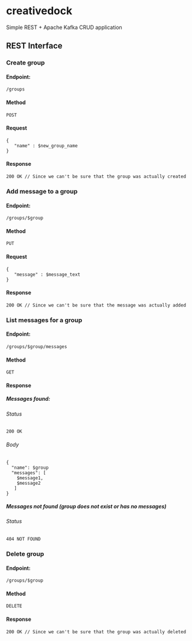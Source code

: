 # creativedock
Simple REST + Apache Kafka CRUD application

## REST Interface
### Create group
#### Endpoint:
`/groups`
#### Method
`POST`
#### Request
```
{
   "name" : $new_group_name
}
```
#### Response
```
200 OK // Since we can't be sure that the group was actually created
```
### Add message to a group
#### Endpoint:
`/groups/$group`
#### Method
`PUT`
#### Request
```
{
   "message" : $message_text
}
```
#### Response
```
200 OK // Since we can't be sure that the message was actually added
```
### List messages for a group
#### Endpoint:
`/groups/$group/messages`
#### Method
`GET`
#### Response
##### Messages found:
###### Status
```
200 OK
```
###### Body
```
{
  "name": $group
  "messages": [
    $message1,
    $message2
   ]
}
```
##### Messages not found (group does not exist or has no messages)
###### Status
```
404 NOT FOUND
```
### Delete group
#### Endpoint:
`/groups/$group`
#### Method
`DELETE`
#### Response
```
200 OK // Since we can't be sure that the group was actually deleted
```
